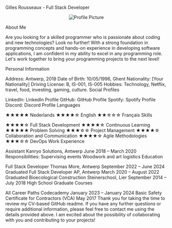 Gilles Rousseaux - Full Stack Developer

<p align="center">
  <img src="https://your-image-url.com" alt="Profile Picture">
</p>
About Me

Are you looking for a skilled programmer who is passionate about coding and new technologies? Look no further! With a strong foundation in programming concepts and hands-on experience in developing software applications, I am confident in my ability to excel in any programming role. Let's work together to bring your programming projects to the next level!

Personal Information

Address: Antwerp, 2018
Date of Birth: 10/05/1996, Ghent
Nationality: [Your Nationality]
Driving License: B, IS-001, IS-005
Hobbies: Technology, Netflix, travel, food, investing, gaming, culture.
Social Profiles

LinkedIn: LinkedIn Profile
GitHub: GitHub Profile
Spotify: Spotify Profile
Discord: Discord Profile
Languages

★★★★★ Nederlands
★★★★☆ English
★★☆☆☆ Français
Skills

★★★★☆ Full Stack Development
★★★★☆ Continuous Learning
★★★★★ Problem Solving
★★★☆☆ Project Management
★★★★☆ Collaboration and Communication
★★★★☆ Agile Methodologies
★★★☆☆ DevOps
Work Experience

Assistant
Kanryo Solutions, Antwerp
June 2018 – March 2020
Responsibilities:
Supervising events
Woodwork and art logistics
Education

Full Stack Developer
Thomas More, Antwerp
September 2022 – June 2024
Graduated
Full Stack Developer
AP, Antwerp
March 2020 – August 2022
Graduated
Bioecological Construction
Steinerschool, Lier
September 2014 – July 2018
High School Graduate
Courses

All Career Paths
Codecademy
January 2023 – January 2024
Basic Safety Certificate for Contractors (VCA)
May 2017
Thank you for taking the time to review my CV-based GitHub readme. If you have any further questions or require additional information, please feel free to contact me using the details provided above. I am excited about the possibility of collaborating with you and contributing to your projects!
